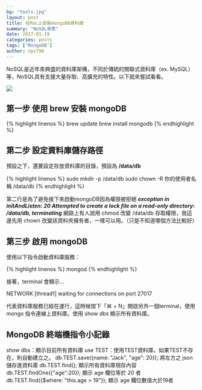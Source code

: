 ```yaml
--- 
bg: "tools.jpg" 
layout: post 
title: 在Mac上安裝mongoDB資料庫 
summary: "NoSQL來惹" 
date: 2017-01-19 
categories: posts 
tags: ['MongoDB'] 
author: nps798 
---
```



NoSQL是近年來興盛的資料庫架構，不同於傳統的關聯式資料庫（ex. MySQL）等，NoSQL具有支援大量存取、高擴充的特性。以下就來嘗試看看。

[![][image1]][image1]

[image1]: https://webassets.mongodb.com/_com_assets/cms/MongoDB-Logo-5c3a7405a85675366beb3a5ec4c032348c390b3f142f5e6dddf1d78e2df5cb5c.png 


## 第一步 使用 brew 安裝 mongoDB

{% highlight linenos %} 
brew update 
brew install mongodb
{% endhighlight %} 


## 第二步 設定資料庫儲存路徑

預設之下，還要設定存放資料庫的目錄，預設為 **/data/db**

{% highlight linenos %} 
sudo mkdir -p /data/db
sudo chown -R 你的使用者名稱 /data/db
{% endhighlight %} 

第二行是為了避免接下來啟動mongoDB因為權限被拒絕
***exception in initAndListen: 20 Attempted to create a lock file on a read-only directory: /data/db, terminating***
網路上有人說用 chmod 改變 /data/db 存取權限，我這邊先用 chown 改變該資料夾擁有者，一樣可以用。（只是不知道哪個方法比較好）



## 第三步 啟用 mongoDB

使用以下指令啟動資料庫服務：

{% highlight linenos %} 
mongod
{% endhighlight %}

接著，terminal 會顯示...

NETWORK  [thread1] waiting for connections on port 27017

代表資料庫服務已經在運行，這時候按下「⌘ + N」開啟另外一個terminal，使用 mongo 指令連線上資料庫。使用 show dbs 顯示所有資料庫。

## MongoDB 終端機指令小記錄

show dbs：顯示目前所有資料庫
use TEST：使用TEST資料庫，如果TEST不存在，則自動建立之。
db.TEST.save({name: "Jack", "age": 20}); 將左方之 json儲存進資料庫
db.TEST.find(); 顯示所有資料庫現存內容
db.TEST.findOne({"age":20}); 顯示 age 欄位等於 20 者
db.TEST.find({$where: "this.age > 19"}); 顯示 age 欄位數值大於19者


